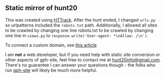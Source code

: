 ## Static mirror of hunt20

This was created using [HTTrack](https://www.httrack.com/). After the hunt ended, I changed `urls.py` so urlpatterns included the `robots.txt` path. Additionally,
I allowed all sites to be crawled by changing one line robots.txt to be crawled by changing one line in `views.py` to `response.write('User-agent: *\nAllow: /\n')`.

To connect a custom domain, see [this article](https://hossainkhan.medium.com/using-custom-domain-for-github-pages-86b303d3918a)

I am **not** a web developer, but if you need help with static site conversion or other aspects of gph-site, feel free to contact me at hunt20info@gmail.com. There's
no guarantee I can answer your questions though - the folks who run [gph-site](https://github.com/galacticpuzzlehunt/gph-site) will likely be much more helpful.
